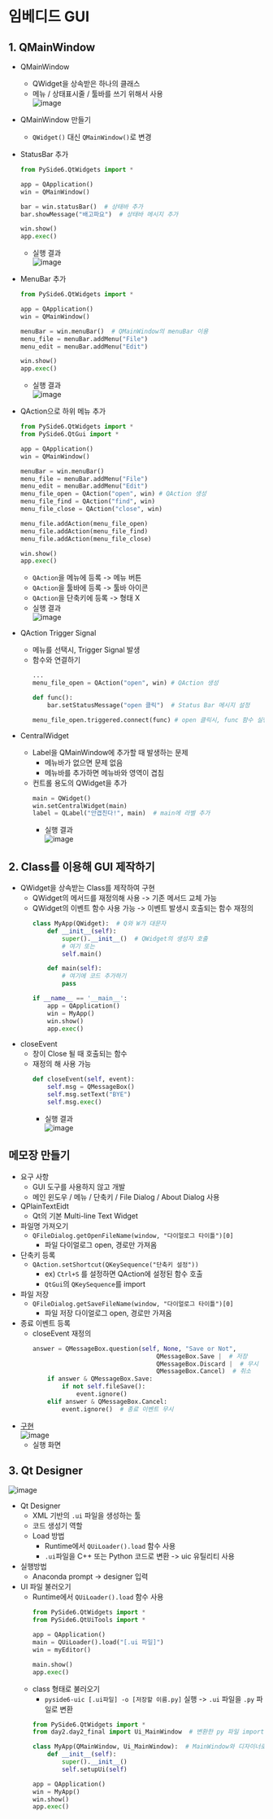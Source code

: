 # 임베디드 GUI
## 1. QMainWindow
* QMainWindow
  * QWidget을 상속받은 하나의 클래스
  * 메뉴 / 상태표시줄 / 툴바를 쓰기 위해서 사용  
  ![image](https://user-images.githubusercontent.com/49888128/139833741-7344bc73-5aef-43bf-8db6-9323b1347774.png)
* QMainWindow 만들기
  * `QWidget()` 대신 `QMainWindow()`로 변경
* StatusBar 추가
    ```python
    from PySide6.QtWidgets import *

    app = QApplication()
    win = QMainWindow() 
    
    bar = win.statusBar()  # 상태바 추가
    bar.showMessage("배고파요")  # 상태바 메시지 추가

    win.show()
    app.exec()
    ```
  * 실행 결과  
![image](https://user-images.githubusercontent.com/49888128/139834659-1c397092-fd84-4a62-b788-05305d7e5e27.png)

* MenuBar 추가
    ```python
    from PySide6.QtWidgets import *
    
    app = QApplication()
    win = QMainWindow()

    menuBar = win.menuBar()  # QMainWindow의 menuBar 이용
    menu_file = menuBar.addMenu("File")
    menu_edit = menuBar.addMenu("Edit")

    win.show()
    app.exec()
    ```
    * 실행 결과  
![image](https://user-images.githubusercontent.com/49888128/139835117-c1bc2839-e07c-4e02-aa8a-38af7de31915.png)

* QAction으로 하위 메뉴 추가
    ```python
    from PySide6.QtWidgets import *
    from PySide6.QtGui import *

    app = QApplication()
    win = QMainWindow()

    menuBar = win.menuBar()
    menu_file = menuBar.addMenu("File")
    menu_edit = menuBar.addMenu("Edit")
    menu_file_open = QAction("open", win) # QAction 생성
    menu_file_find = QAction("find", win)
    menu_file_close = QAction("close", win)

    menu_file.addAction(menu_file_open)
    menu_file.addAction(menu_file_find)
    menu_file.addAction(menu_file_close)

    win.show()
    app.exec()
    ```
  * `QAction`을 메뉴에 등록 -> 메뉴 버튼
  * `QAction`을 툴바에 등록 -> 툴바 아이콘
  * `QAction`을 단축키에 등록 -> 형태 X
  * 실행 결과  
![image](https://user-images.githubusercontent.com/49888128/139835417-71f61835-3be2-4939-99c4-dc54d94fab61.png)
* QAction Trigger Signal
  * 메뉴를 선택시, Trigger Signal 발생
  * 함수와 연결하기
    ```python
    ...
    menu_file_open = QAction("open", win) # QAction 생성
    
    def func():
        bar.setStatusMessage("open 클릭")  # Status Bar 메시지 설정
    
    menu_file_open.triggered.connect(func) # open 클릭시, func 함수 실행
    ```
* CentralWidget
  * Label을 QMainWindow에 추가할 때 발생하는 문제
    * 메뉴바가 없으면 문제 없음
    * 메뉴바를 추가하면 메뉴바와 영역이 겹침
  * 컨트롤 용도의 QWidget을 추가
    ```python
    main = QWidget()
    win.setCentralWidget(main)
    label = QLabel("안겹친다!", main)  # main에 라벨 추가
    ```
    * 실행 결과  
![image](https://user-images.githubusercontent.com/49888128/139836505-84542770-0cbc-41b9-b41d-3c9e83f78b79.png)

## 2. Class를 이용해 GUI 제작하기
* QWidget을 상속받는 Class를 제작하여 구현
  * QWidget의 메서드를 재정의해 사용 -> 기존 메서드 교체 가능
  * QWidget의 이벤트 함수 사용 가능 -> 이벤트 발생시 호출되는 함수 재정의
    ```python
    class MyApp(QWidget):  # Q와 W가 대문자
        def __init__(self):
            super().__init__()  # QWidget의 생성자 호출
            # 여기 또는
            self.main()

        def main(self):
            # 여기에 코드 추가하기
            pass
    
    if __name__ == '__main__':
        app = QApplication()
        win = MyApp()
        win.show()
        app.exec()
    ```
* closeEvent
  * 창이 Close 될 때 호출되는 함수
  * 재정의 해 사용 가능
    ```python
    def closeEvent(self, event):
        self.msg = QMessageBox()
        self.msg.setText("BYE")
        self.msg.exec()
    ```
    * 실행 결과  
    ![image](https://user-images.githubusercontent.com/49888128/139837636-9a6ff489-ede4-4ed0-9a69-714e8d6d3666.png)

## 메모장 만들기
* 요구 사항
  * GUI 도구를 사용하지 않고 개발
  * 메인 윈도우 / 메뉴 / 단축키 / File Dialog / About Dialog 사용
* QPlainTextEidt
  * Qt의 기본 Multi-line Text Widget
* 파일명 가져오기
  * `QFileDialog.getOpenFileName(window, "다이얼로그 타이틀")[0]`
    * 파일 다이얼로그 open, 경로만 가져옴
* 단축키 등록
  * `QAction.setShortcut(QKeySequence("단축키 설정"))`
    * ex) `Ctrl+S` 를 설정하면 QAction에 설정된 함수 호출
    * `QtGui`의 `QKeySequence`를 import
* 파일 저장
  * `QFileDialog.getSaveFileName(window, "다이얼로그 타이틀")[0]`
    * 파일 저장 다이얼로그 open, 경로만 가져옴
* 종료 이벤트 등록
  * closeEvent 재정의
    ```python
    answer = QMessageBox.question(self, None, "Save or Not",
                                      QMessageBox.Save |  # 저장
                                      QMessageBox.Discard |  # 무시
                                      QMessageBox.Cancel)  # 취소
        if answer & QMessageBox.Save:
            if not self.fileSave():
                event.ignore()
        elif answer & QMessageBox.Cancel:
            event.ignore()  # 종료 이벤트 무시
    ```
* [구현](https://github.com/dlworms32/TIL/blob/master/Embedded%20GUI/my_text_editor_noqtdsigner.py)<br>
![image](https://user-images.githubusercontent.com/49888128/147405156-350789d8-e733-4bd2-96c5-4fc494599134.png)
  * 실행 화면
## 3. Qt Designer
![image](https://user-images.githubusercontent.com/49888128/147405086-7bc0ccc3-6052-4bae-8799-c4b19a1b8520.png)  
* Qt Designer
  * XML 기반의 `.ui` 파일을 생성하는 툴
  * 코드 생성기 역할
  * Load 방법
    * Runtime에서 `QUiLoader().load` 함수 사용
    * `.ui`파일을 C++ 또는 Python 코드로 변환 -> uic 유틸리티 사용
* 실행방법
  * Anaconda prompt -> designer 입력
* UI 파일 불러오기
  * Runtime에서 `QUiLoader().load` 함수 사용
    ```python
    from PySide6.QtWidgets import *
    from PySide6.QtUiTools import *

    app = QApplication()
    main = QUiLoader().load("[.ui 파일]")
    win = myEditor()

    main.show()
    app.exec()
    ```
  * class 형태로 불러오기
    * `pyside6-uic [.ui파일] -o [저장할 이름.py]` 실행 -> `.ui` 파일을 `.py` 파일로 변환
    ```python
    from PySide6.QtWidgets import *
    from day2.day2_final import Ui_MainWindow  # 변환한 py 파일 import

    class MyApp(QMainWindow, Ui_MainWindow):  # MainWindow와 디자이너로 생성한 클래스 상속
        def __init__(self):
            super().__init__()
            self.setupUi(self)

    app = QApplication()
    win = MyApp()
    win.show()
    app.exec()
    ```
